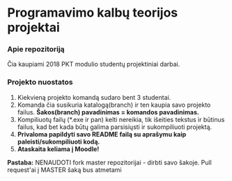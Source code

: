 # Programavimo kalbų teorijos projektai

### Apie repozitoriją

Čia kaupiami 2018 PKT modulio studentų projektiniai darbai.

### Projekto nuostatos

1. Kiekvieną projekto komandą sudaro bent 3 studentai.
2. Komanda čia susikuria katalogą(branch) ir ten kaupia savo projekto failus. **Šakos(branch) pavadinimas = komandos pavadinimas.**
3. Kompiliuotų failų (*.exe ir pan) kelti nereikia, tik išeities tekstus ir būtinus failus, kad bet kada būtų galima parsisiųsti ir sukompiliuoti projektą.
4. **Privaloma papildyti savo README failą su aprašymu kaip paleisti/sukompiliuoti kodą.**
5. **Ataskaita keliama į Moodle!**

**Pastaba:** NENAUDOTI fork master repozitorijai - dirbti savo šakoje. Pull request'ai į MASTER šaką bus atmetami